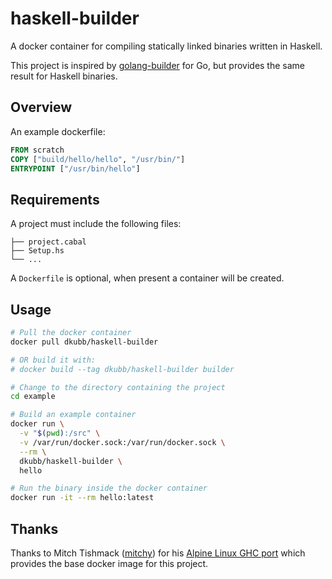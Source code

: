 # haskell-builder

A docker container for compiling statically linked binaries written in Haskell.

This project is inspired by [golang-builder](https://github.com/CenturyLinkLabs/golang-builder)
for Go, but provides the same result for Haskell binaries.

## Overview

An example dockerfile:

```dockerfile
FROM scratch
COPY ["build/hello/hello", "/usr/bin/"]
ENTRYPOINT ["/usr/bin/hello"]
```

## Requirements

A project must include the following files:

```.
├── project.cabal
├── Setup.hs
└── ...
```

A `Dockerfile` is optional, when present a container will be created.

## Usage

```bash
# Pull the docker container
docker pull dkubb/haskell-builder

# OR build it with:
# docker build --tag dkubb/haskell-builder builder

# Change to the directory containing the project
cd example

# Build an example container
docker run \
  -v "$(pwd):/src" \
  -v /var/run/docker.sock:/var/run/docker.sock \
  --rm \
  dkubb/haskell-builder \
  hello

# Run the binary inside the docker container
docker run -it --rm hello:latest
```

## Thanks

Thanks to Mitch Tishmack ([mitchy](https://github.com/mitchty)) for his
[Alpine Linux GHC port](https://github.com/mitchty/alpine-linux-ghc-bootstrap)
which provides the base docker image for this project.
